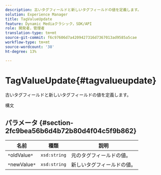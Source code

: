 ```yaml
---
description: 古いタグフィールドと新しいタグフィールドの値を定義します。
solution: Experience Manager
title: TagValueUpdate
feature: Dynamic Mediaクラシック，SDK/API
role: 開発者，管理者
translation-type: tm+mt
source-git-commit: f6c97606d7a4209427316d7367013ad9585a5cae
workflow-type: tm+mt
source-wordcount: '38'
ht-degree: 13%

---
```



# TagValueUpdate{#tagvalueupdate}

古いタグフィールドと新しいタグフィールドの値を定義します。

構文

## パラメータ {#section-2fc9bea56b6d4b72b80d4f04c5f9b862}

| 名前 | 種類 | 説明 |
|---|---|---|
| `*`oldValue`*` | `xsd:string` | 元のタグフィールドの値。 |
| `*`newValue`*` | `xsd:string` | 新しいタグフィールドの値。 |

